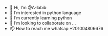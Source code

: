 - 👋 Hi, I’m @A-labib
- 👀 I’m interested in python language
- 🌱 I’m currently learning python
- 💞️ I’m looking to collaborate on ...
- 📫 How to reach me whatsap +201004806676

<!---
A-labib/A-labib is a ✨ special ✨ repository because its `README.md` (this file) appears on your GitHub profile.
You can click the Preview link to take a look at your changes.
--->

